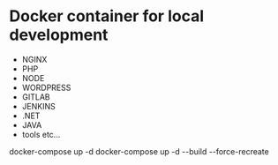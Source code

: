 # Docker container for local development

- NGINX
- PHP
- NODE
- WORDPRESS
- GITLAB
- JENKINS
- .NET
- JAVA
- tools etc...


docker-compose up -d
docker-compose up -d --build --force-recreate